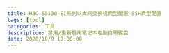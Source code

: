 ```yaml
---
title: H3C S5130-EI系列以太网交换机典型配置-SSH典型配置
tags: [tool]
categories: 工具
description: 禁用/重新启用笔记本电脑自带键盘
date: 2020/10/9 10:00:00
---
```

